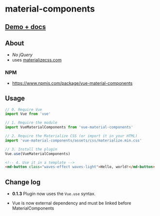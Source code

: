 # material-components

## [Demo + docs](http://appcomponents.org/material-components/)

## About

* *No jQuery*
* uses [materializecss.com](http://materializecss.com)

### NPM

* https://www.npmjs.com/package/vue-material-components

## Usage

```js
// 0. Require Vue
import Vue from 'vue'

// 1. Require the module
import VueMaterialComponents from 'vue-material-components'

// 2. Require the Materialize CSS (or import it in your HTML)
import 'vue-material-components/assets/css/materialize.min.css'

// 3. Install the plugin
Vue.use(VueMaterialComponents)
```

```html
<!-- 4. Use it in a template -->
<md-button class="waves-effect waves-light">Hello, world!</md-button>
```

## Change log

* **0.1.3** Plugin now uses the `Vue.use` syntax.

* Vue is now external dependency and must be linked before MaterialComponents
